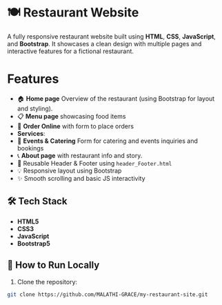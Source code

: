 # 🍽️ Restaurant Website

A fully responsive restaurant website built using **HTML**, **CSS**, **JavaScript**, and **Bootstrap**. It showcases a clean design with multiple pages and interactive features for a fictional restaurant.

# Features

- 🏠 **Home page** Overview of the restaurant (using Bootstrap for layout and styling).
- 📋 **Menu page** showcasing food items
- 🛒 **Order Online** with form to place orders
-  **Services**:
- 🎉 **Events & Catering** Form for catering and events inquiries and bookings
- 📞 **About page** with restaurant info and story.
- 🔁 Reusable Header & Footer using `header_Footer.html`
- 💡 Responsive layout using Bootstrap
- ✨ Smooth scrolling and basic JS interactivity

## 🛠️ Tech Stack

- **HTML5**
- **CSS3**
- **JavaScript**
- **Bootstrap5**


## 🚀 How to Run Locally

1. Clone the repository:

```bash
git clone https://github.com/MALATHI-GRACE/my-restaurant-site.git
